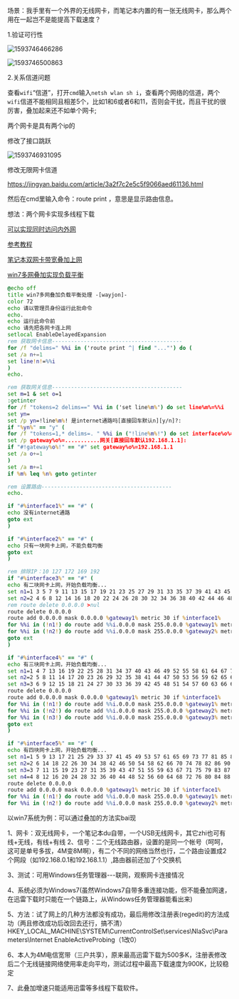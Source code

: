 场景：我手里有一个外界的无线网卡，而笔记本内置的有一张无线网卡，那么两个用在一起岂不是能提高下载速度？

1.验证可行性

![1593746466286](../img/1593746466286.png)

![1593746500863](../img/1593746500863.png)

2.关系信道问题

查看`wifi`“信道”，打开`cmd`输入`netsh wlan sh i`，查看两个网络的信道，两个`wifi`信道不能相同且相差5个，比如1和6或者6和11，否则会干扰，而且干扰的很厉害，叠加起来还不如单个网卡;

两个网卡是具有两个ip的



修改了接口跳跃

![1593746931095](../img/1593746931095.png)





修改无限网卡信道

<https://jingyan.baidu.com/article/3a2f7c2e5c5f9066aed61136.html>

然后在cmd里输入命令：route print ，意思是显示路由信息。

想法：两个网卡实现多线程下载

[可以实现同时访问内外网](https://blog.csdn.net/iamdereck/article/details/82778599?utm_medium=distribute.pc_relevant.none-task-blog-BlogCommendFromMachineLearnPai2-5.nonecase&depth_1-utm_source=distribute.pc_relevant.none-task-blog-BlogCommendFromMachineLearnPai2-5.nonecase)



[参考教程](http://www.dngswin10.com/newdngs/22729.html)

[笔记本双网卡带宽叠加上网](https://blog.csdn.net/ziyeqingshang/article/details/21513107)

[win7多网叠加实现负载平衡](https://www.cnblogs.com/wulm/p/10087984.html)

```bat
@echo off
title win7多网叠加负载平衡处理 -[wayjon]-
color 72
echo 请以管理员身份运行此批命令
echo.
echo 运行此命令前
echo 请先把各网卡连上网
setlocal EnableDelayedExpansion
rem 获取网卡信息-----------------------------------------
for /f "delims=" %%i in ('route print ^| find "..."') do (
set /a n+=1
set line!n!=%%i
)
echo.

rem 获取网关信息-----------------------------------------
set m=1 & set o=1
:getinter
for /f "tokens=2 delims==" %%i in ('set line%m%') do set line%m%=%%i
set yn=
set /p yn=!line%m%! 是internet通路吗[直接回车默认n][y/n]?:
if "%yn%" == "y" (
for /f "tokens=1,* delims=. " %%i in ("!line%m%!") do set interface%o%=%%i
set /p gateway%o%=...........网关[直接回车默认192.168.1.1]:
if "#!gateway%o%!" == "#" set gateway%o%=192.168.1.1
set /a o+=1
)
set /a m+=1
if %m% leq %n% goto getinter

rem 设置路由-----------------------------------------
echo.

if "#%interface1%" == "#" (
echo 没有internet通路
goto ext
)

if "#%interface2%" == "#" (
echo 只有一块网卡上网，不能负载均衡
goto ext
)

rem 排除IP：10 127 172 169 192
if "#%interface3%" == "#" (
echo 有二块网卡上网，开始负载均衡...
set n1=1 3 5 7 9 11 13 15 17 19 21 23 25 27 29 31 33 35 37 39 41 43 45 47 49 51 53 55 57 59 61 63 65 67 69 71 73 75 77 79 81 83 85 87 89 91 93 95 97 99 101 103 105 107 109 111 113 115 117 119 121 123 125 129 131 133 135 137 139 141 143 145 147 149 151 153 155 157 159 161 163 165 167 171 173 175 177 179 181 183 185 187 189 191 193 195 197 199 201 203 205 207 209 211 213 215 217 219 221 223
set n2=2 4 6 8 12 14 16 18 20 22 24 26 28 30 32 34 36 38 40 42 44 46 48 50 52 54 56 58 60 62 64 66 68 70 72 74 76 78 80 82 84 86 88 90 92 94 96 98 100 102 104 106 108 110 112 114 116 118 120 122 124 126 128 130 132 134 136 138 140 142 144 146 148 150 152 154 156 158 160 162 164 166 168 170 174 176 178 180 182 184 186 188 190 194 196 198 200 202 204 206 208 210 212 214 216 218 220 222
rem route delete 0.0.0.0 >nul
route delete 0.0.0.0
route add 0.0.0.0 mask 0.0.0.0 %gateway1% metric 30 if %interface1%
for %%i in (!n1!) do route add %%i.0.0.0 mask 255.0.0.0 %gateway1% metric 25 if %interface1%
for %%i in (!n2!) do route add %%i.0.0.0 mask 255.0.0.0 %gateway2% metric 25 if %interface2%
goto ext
)

if "#%interface4%" == "#" (
echo 有三块网卡上网，开始负载均衡...
set n1=1 4 7 13 16 19 22 25 28 31 34 37 40 43 46 49 52 55 58 61 64 67 70 73 76 79 82 85 88 91 94 97 100 103 106 109 112 115 118 121 124 130 133 136 139 142 145 148 151 154 157 160 163 166 175 178 181 184 187 190 193 196 199 202 205 208 211 214 217 220 223
set n2=2 5 8 11 14 17 20 23 26 29 32 35 38 41 44 47 50 53 56 59 62 65 68 71 74 77 80 83 86 89 92 95 98 101 104 107 110 113 116 119 122 125 128 131 134 137 140 143 146 149 152 155 158 161 164 167 170 173 176 179 182 185 188 191 194 197 200 203 206 209 212 215 218 221
set n3=3 6 9 12 15 18 21 24 27 30 33 36 39 42 45 48 51 54 57 60 63 66 69 72 75 78 81 84 87 90 93 96 99 102 105 108 111 114 117 120 123 126 129 132 135 138 141 144 147 150 153 156 159 162 165 168 171 174 177 180 183 186 189 195 198 201 204 207 210 213 216 219 222
route delete 0.0.0.0
route add 0.0.0.0 mask 0.0.0.0 %gateway1% metric 30 if %interface1%
for %%i in (!n1!) do route add %%i.0.0.0 mask 255.0.0.0 %gateway1% metric 25 if %interface1%
for %%i in (!n2!) do route add %%i.0.0.0 mask 255.0.0.0 %gateway2% metric 25 if %interface2%
for %%i in (!n3!) do route add %%i.0.0.0 mask 255.0.0.0 %gateway3% metric 25 if %interface3%
goto ext
)

if "#%interface5%" == "#" (
echo 有四块网卡上网，开始负载均衡...
set n1=1 5 9 13 17 21 25 29 33 37 41 45 49 53 57 61 65 69 73 77 81 85 89 93 97 101 105 109 113 117 121 125 129 133 137 141 145 149 153 157 161 165 173 177 181 185 189 193 197 201 205 209 213 217 221
set n2=2 6 14 18 22 26 30 34 38 42 46 50 54 58 62 66 70 74 78 82 86 90 94 98 102 106 110 114 118 122 126 130 134 138 142 146 150 154 158 162 166 170 174 178 182 186 190 194 198 202 206 210 214 218 222
set n3=3 7 11 15 19 23 27 31 35 39 43 47 51 55 59 63 67 71 75 79 83 87 91 95 99 103 107 111 115 119 123 131 135 139 143 147 151 155 159 163 167 171 175 179 183 187 191 195 199 203 207 211 215 219 223
set n4=4 8 12 16 20 24 28 32 36 40 44 48 52 56 60 64 68 72 76 80 84 88 92 96 100 104 108 112 116 120 124 128 132 136 140 144 148 152 156 160 164 168 176 180 184 188 196 200 204 208 212 216 220
route delete 0.0.0.0
route add 0.0.0.0 mask 0.0.0.0 %gateway1% metric 30 if %interface1%
for %%i in (!n1!) do route add %%i.0.0.0 mask 255.0.0.0 %gateway1% metric 25 if %interface1%
for %%i in (!n2!) do route add %%i.0.0.0 mask 255.0.0.0 %gateway2% metric 25 if %interface2%
```





以win7系统为例：可以通过叠加的方法实bai现

1、网卡：双无线网卡，一个笔记本du自带，一个USB无线网卡，其它zhi也可有线+无线，有线+有线 2、信号：二个无线路由器，设置的是同一个帐号（呵呵，这可是单号多拔，4M变8M啊），有二个不同的网络当然也行，二个路由设置成2个网段（如192.168.0.1和192.168.1.1）,路由器前还加了个交换机

3、测试：可用Windows任务管理器---联网，观察网卡连接情况

4、系统必须为Windows7(虽然Windows7自带多重连接功能，但不能叠加网速，在迅雷下载时只能在一个链路上，从Windows任务管理器能看出来)

5、方法：试了网上的几种方法都没有成功，最后用修改注册表(regedit)的方法成功（两且修改成功后改回去还行，搞不清）HKEY_LOCAL_MACHINE\SYSTEM\CurrentControlSet\services\NlaSvc\Parameters\Internet EnableActiveProbing（1改0）

6、本人为4M电信宽带（三户共享），原来最高迅雷下载为500多K，注册表修改后二个无线链接网络使用率走向平均，测试过程中最高下载速度为900K，比较稳定

7、此叠加增速只能适用迅雷等多线程下载软件。